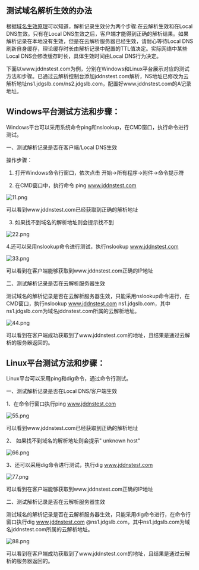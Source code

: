 ## **测试域名解析生效的办法**

根据[域名生效原理](http://www.jcloud.com/help/detail/2172/isCateLog/1)可以知道，解析记录生效分为两个步骤:在云解析生效和在Local DNS生效。只有在Local DNS生效之后，客户端才能得到正确的解析结果。如果解析记录在本地没有生效，但是在云解析服务器已经生效，请耐心等待Local DNS刷新自身缓存，理论缓存时长由解析记录中配置的TTL值决定。实际网络中某些Local DNS会修改缓存时长，具体生效时间由Local DNS行为决定。

下面以www.jddnstest.com为例，分别在Windows和Linux平台展示对应的测试方法和步骤。已通过云解析控制台添加jddnstest.com解析，NS地址已修改为云解析地址ns1.jdgslb.com/ns2.jdgslb.com，配置好www.jddnstest.com的A记录地址。

## **Windows平台测试方法和步骤：**

Windows平台可以采用系统命令ping和nslookup，在CMD窗口，执行命令进行测试。

一、测试解析记录是否在客户端/Local DNS生效

操作步骤：

1.  打开Windows命令行窗口，依次点击 开始->所有程序->附件->命令提示符

2.  在CMD窗口中，执行命令 ping www.jddnstest.com

![11.png](http://img1.jcloudcs.com/cms/62124ca3-98dd-4892-bb44-528eadb8ed1120180302174149.png)

可以看到www.jddnstest.com已经获取到正确的解析地址

3.  如果找不到域名的解析地址则会提示找不到

![22.png](http://img1.jcloudcs.com/cms/51ec4fe9-5c28-4bce-a877-c6f72c3cc3cf20180302174301.png)

4.还可以采用nslookup命令进行测试，执行nslookup www.jddnstest.com

![33.png](http://img1.jcloudcs.com/cms/d460660e-2268-4d46-ad0e-813dfff1dbd920180302175129.png)

可以看到在客户端能够获取到www.jddnstest.com正确的IP地址

二、测试解析记录是否在云解析服务器生效

测试域名的解析记录是否在云解析服务器生效，只能采用nslookup命令进行，在CMD窗口，执行nslookup www.jddnstest.com ns1.jdgslb.com，其中ns1.jdgslb.com为域名jddnstest.com所属的云解析地址。

![44.png](http://img1.jcloudcs.com/cms/c64afba1-fb02-4e49-812b-1ec17818ac8320180302175530.png)

可以看到在客户端成功获取到了www.jddnstest.com的地址，且结果是通过云解析的服务器返回的。

## **Linux平台测试方法和步骤：**

Linux平台可以采用ping和dig命令，通过命令行测试。

一、测试解析记录是否在Local DNS/客户端生效

1、在命令行窗口执行ping www.jddnstest.com

![55.png](http://img1.jcloudcs.com/cms/f6715889-a5fa-4599-b546-3dff760320e920180302192031.png)

可以看到www.jddnstest.com已经获取到正确的解析地址

2、 如果找不到域名的解析地址则会提示" unknown host"

![66.png](http://img1.jcloudcs.com/cms/980fab9a-d757-47a9-8231-ac09b5219c3b20180302192113.png)

3、还可以采用dig命令进行测试，执行dig www.jddnstest.com

![77.png](http://img1.jcloudcs.com/cms/4d87e44d-c790-4834-85a5-b442581395aa20180302192158.png)

可以看到在客户端能够获取到www.jddnstest.com正确的IP地址

二、测试解析记录是否在云解析服务器生效

测试域名的解析记录是否在云解析服务器生效，只能采用dig命令进行，在命令行窗口执行dig www.jddnstest.com @ns1.jdgslb.com，其中ns1.jdgslb.com为域名jddnstest.com所属的云解析地址。

![88.png](http://img1.jcloudcs.com/cms/d505cc09-9c2b-4dc6-8a2b-15a62859777e20180302192238.png)

可以看到在客户端成功获取到了www.jddnstest.com的地址，且结果是通过云解析的服务器返回的。
